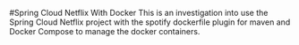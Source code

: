 #Spring Cloud Netflix With Docker
This is an investigation into use the Spring Cloud Netflix project with the spotify dockerfile plugin for maven and Docker Compose to manage the docker containers.    
